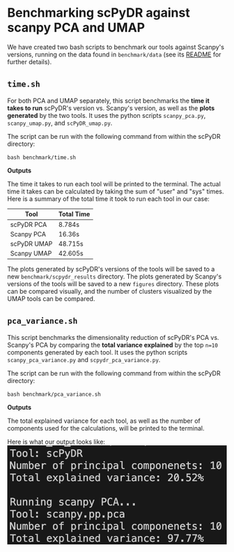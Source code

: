 # Benchmarking scPyDR against scanpy PCA and UMAP
We have created two bash scripts to benchmark our tools against Scanpy's versions, running on the data found in `benchmark/data` (see its [README](https://github.com/isabelwang30/scPyDR/tree/main/benchmark/data#readme) for further details).

## `time.sh`
For both PCA and UMAP separately, this script benchmarks the **time it takes to run** scPyDR's version vs. Scanpy's version, as well as the **plots generated** by the two tools. It uses the python scripts `scanpy_pca.py`, `scanpy_umap.py`, and `scPyDR_umap.py`.

The script can be run with the following command from within the scPyDR directory:

```
bash benchmark/time.sh
```
**Outputs**

The time it takes to run each tool will be printed to the terminal. The actual time it takes can be calculated by taking the sum of "user" and "sys" times. Here is a summary of the total time it took to run each tool in our case:

| Tool        | Total Time |
|-------------|------------|
| scPyDR PCA  | 8.784s    |
| Scanpy PCA  | 16.36s    |
| scPyDR UMAP | 48.715s    |
| Scanpy UMAP | 42.605s    |

The plots generated by scPyDR's versions of the tools will be saved to a new `benchmark/scpydr_results` directory. The plots generated by Scanpy's versions of the tools will be saved to a new `figures` directory. These plots can be compared visually, and the number of clusters visualized by the UMAP tools can be compared.

## `pca_variance.sh`
This script benchmarks the dimensionality reduction of scPyDR's PCA vs. Scanpy's PCA by comparing the **total variance explained** by the top `n=10` components generated by each tool. It uses the python scripts `scanpy_pca_variance.py` and `scpydr_pca_variance.py`.

The script can be run with the following command from within the scPyDR directory:

```
bash benchmark/pca_variance.sh
```
**Outputs**

The total explained variance for each tool, as well as the number of components used for the calculations, will be printed to the terminal.

Here is what our output looks like:
<img src="pca_variance.png">
